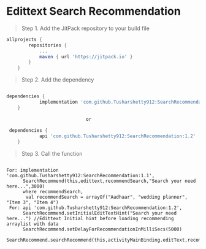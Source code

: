 # Edittext Search Recommendation

> Step 1. Add the JitPack repository to your build file

```gradle
allprojects {
		repositories {
			...
			maven { url 'https://jitpack.io' }
		}
	}
   ```

> Step 2. Add the dependency

```gradle

dependencies {
	        implementation 'com.github.Tusharshetty912:SearchRecommendation:1.1'
	}
	
	                         or
	                         
 dependencies {
	        api 'com.github.Tusharshetty912:SearchRecommendation:1.2'
	}
  ```

> Step 3. Call the function 

  ``` 
  
  For: implementation 'com.github.Tusharshetty912:SearchRecommendation:1.1',
        SearchRecommend(this,edittext,recommendSearch,"Search your need here...",3000)
        where recommendSearch,
         val recommendSearch = arrayOf("Aadhaar", "wedding planner", "Item 3", "Item 4")
   For: api 'com.github.Tusharshetty912:SearchRecommendation:1.2',
        SearchRecommend.setInitialEditTextHint("Search your need here...") //Edittext Initial hint before loading recommending arraylist with data
        SearchRecommend.setDelayForRecommendationInMilliSecs(5000)
        SearchRecommend.searchRecommend(this,activityMainBinding.editText,recommendSearch)
   
   ```
```[![Edittext Search Recommendation](https://img.youtube.com/vi/ZGZOz6YXuZI/0.jpg)](https://www.youtube.com/watch?v=ZGZOz6YXuZI)

```
